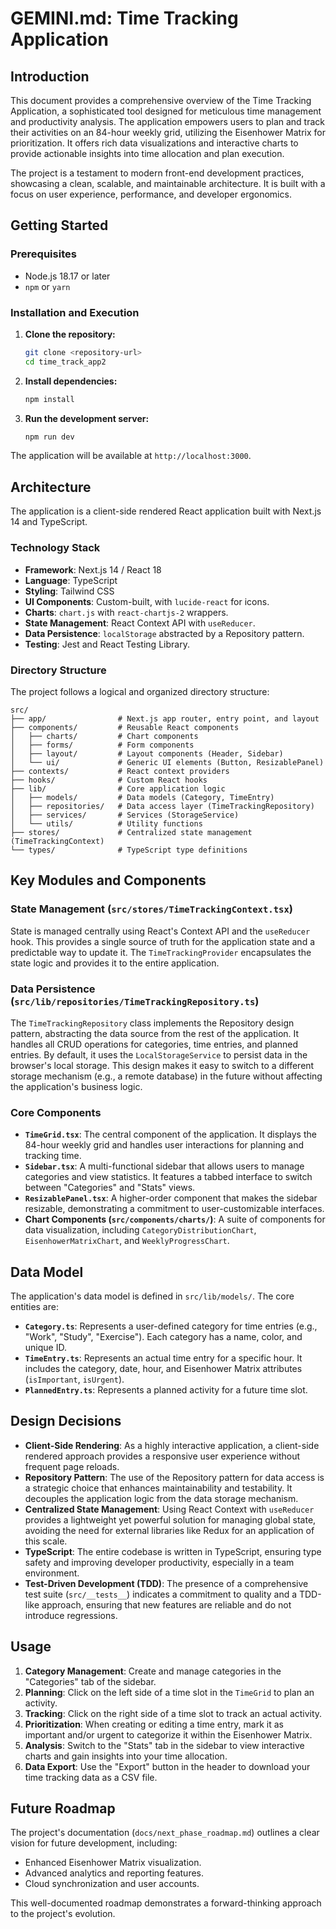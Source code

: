 # GEMINI.md: Time Tracking Application

## Introduction

This document provides a comprehensive overview of the Time Tracking Application, a sophisticated tool designed for meticulous time management and productivity analysis. The application empowers users to plan and track their activities on an 84-hour weekly grid, utilizing the Eisenhower Matrix for prioritization. It offers rich data visualizations and interactive charts to provide actionable insights into time allocation and plan execution.

The project is a testament to modern front-end development practices, showcasing a clean, scalable, and maintainable architecture. It is built with a focus on user experience, performance, and developer ergonomics.

## Getting Started

### Prerequisites

-   Node.js 18.17 or later
-   `npm` or `yarn`

### Installation and Execution

1.  **Clone the repository:**
    ```bash
    git clone <repository-url>
    cd time_track_app2
    ```

2.  **Install dependencies:**
    ```bash
    npm install
    ```

3.  **Run the development server:**
    ```bash
    npm run dev
    ```

The application will be available at `http://localhost:3000`.

## Architecture

The application is a client-side rendered React application built with Next.js 14 and TypeScript.

### Technology Stack

-   **Framework**: Next.js 14 / React 18
-   **Language**: TypeScript
-   **Styling**: Tailwind CSS
-   **UI Components**: Custom-built, with `lucide-react` for icons.
-   **Charts**: `chart.js` with `react-chartjs-2` wrappers.
-   **State Management**: React Context API with `useReducer`.
-   **Data Persistence**: `localStorage` abstracted by a Repository pattern.
-   **Testing**: Jest and React Testing Library.

### Directory Structure

The project follows a logical and organized directory structure:

```
src/
├── app/                # Next.js app router, entry point, and layout
├── components/         # Reusable React components
│   ├── charts/         # Chart components
│   ├── forms/          # Form components
│   ├── layout/         # Layout components (Header, Sidebar)
│   └── ui/             # Generic UI elements (Button, ResizablePanel)
├── contexts/           # React context providers
├── hooks/              # Custom React hooks
├── lib/                # Core application logic
│   ├── models/         # Data models (Category, TimeEntry)
│   ├── repositories/   # Data access layer (TimeTrackingRepository)
│   ├── services/       # Services (StorageService)
│   └── utils/          # Utility functions
├── stores/             # Centralized state management (TimeTrackingContext)
└── types/              # TypeScript type definitions
```

## Key Modules and Components

### State Management (`src/stores/TimeTrackingContext.tsx`)

State is managed centrally using React's Context API and the `useReducer` hook. This provides a single source of truth for the application state and a predictable way to update it. The `TimeTrackingProvider` encapsulates the state logic and provides it to the entire application.

### Data Persistence (`src/lib/repositories/TimeTrackingRepository.ts`)

The `TimeTrackingRepository` class implements the Repository design pattern, abstracting the data source from the rest of the application. It handles all CRUD operations for categories, time entries, and planned entries. By default, it uses the `LocalStorageService` to persist data in the browser's local storage. This design makes it easy to switch to a different storage mechanism (e.g., a remote database) in the future without affecting the application's business logic.

### Core Components

-   **`TimeGrid.tsx`**: The central component of the application. It displays the 84-hour weekly grid and handles user interactions for planning and tracking time.
-   **`Sidebar.tsx`**: A multi-functional sidebar that allows users to manage categories and view statistics. It features a tabbed interface to switch between "Categories" and "Stats" views.
-   **`ResizablePanel.tsx`**: A higher-order component that makes the sidebar resizable, demonstrating a commitment to user-customizable interfaces.
-   **Chart Components (`src/components/charts/`)**: A suite of components for data visualization, including `CategoryDistributionChart`, `EisenhowerMatrixChart`, and `WeeklyProgressChart`.

## Data Model

The application's data model is defined in `src/lib/models/`. The core entities are:

-   **`Category.ts`**: Represents a user-defined category for time entries (e.g., "Work", "Study", "Exercise"). Each category has a name, color, and unique ID.
-   **`TimeEntry.ts`**: Represents an actual time entry for a specific hour. It includes the category, date, hour, and Eisenhower Matrix attributes (`isImportant`, `isUrgent`).
-   **`PlannedEntry.ts`**: Represents a planned activity for a future time slot.

## Design Decisions

-   **Client-Side Rendering**: As a highly interactive application, a client-side rendered approach provides a responsive user experience without frequent page reloads.
-   **Repository Pattern**: The use of the Repository pattern for data access is a strategic choice that enhances maintainability and testability. It decouples the application logic from the data storage mechanism.
-   **Centralized State Management**: Using React Context with `useReducer` provides a lightweight yet powerful solution for managing global state, avoiding the need for external libraries like Redux for an application of this scale.
-   **TypeScript**: The entire codebase is written in TypeScript, ensuring type safety and improving developer productivity, especially in a team environment.
-   **Test-Driven Development (TDD)**: The presence of a comprehensive test suite (`src/__tests__`) indicates a commitment to quality and a TDD-like approach, ensuring that new features are reliable and do not introduce regressions.

## Usage

1.  **Category Management**: Create and manage categories in the "Categories" tab of the sidebar.
2.  **Planning**: Click on the left side of a time slot in the `TimeGrid` to plan an activity.
3.  **Tracking**: Click on the right side of a time slot to track an actual activity.
4.  **Prioritization**: When creating or editing a time entry, mark it as important and/or urgent to categorize it within the Eisenhower Matrix.
5.  **Analysis**: Switch to the "Stats" tab in the sidebar to view interactive charts and gain insights into your time allocation.
6.  **Data Export**: Use the "Export" button in the header to download your time tracking data as a CSV file.

## Future Roadmap

The project's documentation (`docs/next_phase_roadmap.md`) outlines a clear vision for future development, including:

-   Enhanced Eisenhower Matrix visualization.
-   Advanced analytics and reporting features.
-   Cloud synchronization and user accounts.

This well-documented roadmap demonstrates a forward-thinking approach to the project's evolution.
